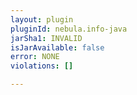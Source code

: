 ```yaml
---
layout: plugin
pluginId: nebula.info-java
jarSha1: INVALID
isJarAvailable: false
error: NONE
violations: []

---
```

